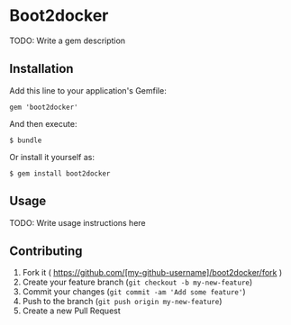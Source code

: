 # Boot2docker

TODO: Write a gem description

## Installation

Add this line to your application's Gemfile:

    gem 'boot2docker'

And then execute:

    $ bundle

Or install it yourself as:

    $ gem install boot2docker

## Usage

TODO: Write usage instructions here

## Contributing

1. Fork it ( https://github.com/[my-github-username]/boot2docker/fork )
2. Create your feature branch (`git checkout -b my-new-feature`)
3. Commit your changes (`git commit -am 'Add some feature'`)
4. Push to the branch (`git push origin my-new-feature`)
5. Create a new Pull Request
